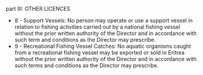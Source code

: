 part III: OTHER LICENCES

<ul>
			<li>8 - Support Vessels: No person may operate or use a support vessel in relation to fishing activities carried out by a national fishing vessel without the prior written authority of the Director and in accordance with such term and 	conditions as the Director may prescribe.<ul>
			</ul></li>			<li>9 - Recreational Fishing Vessel Catches: No aquatic organisms caught from a recreational fishing vessel may be exported or sold in Eritrea without the prior written authority of the Director and in accordance with such terms and conditions as the Director may prescribe.<ul>
			</ul></li></ul>